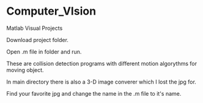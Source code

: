Computer_VIsion
===============

Matlab Visual Projects

Download project folder. 

Open .m file in folder and run.

These are collision detection programs with different motion algorythms for moving object.

In main directory there is also a 3-D image converer which I lost the jpg for.  

Find your favorite jpg and change the name in the .m file to it's name.
